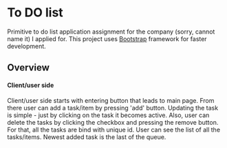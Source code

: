 To DO list
===
Primitive to do list application assignment for the company 
(sorry, cannot name it) I applied for. This project uses 
[Bootstrap](https://github.com/twbs/bootstrap) framework for
faster development.

Overview
------
#### Client/user side
Client/user side starts with entering button that leads to main page.
From there user can add a task/item by pressing 'add' button. Updating
the task is simple - just by clicking on the task it becomes
active. Also, user can delete the tasks by clicking the checkbox
and pressing the remove button. For that, all the tasks are bind with
unique id. User can see the list of all the tasks/items. Newest added
task is the last of the queue.
